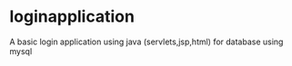 # loginapplication
A basic login application using java (servlets,jsp,html) for database using mysql
